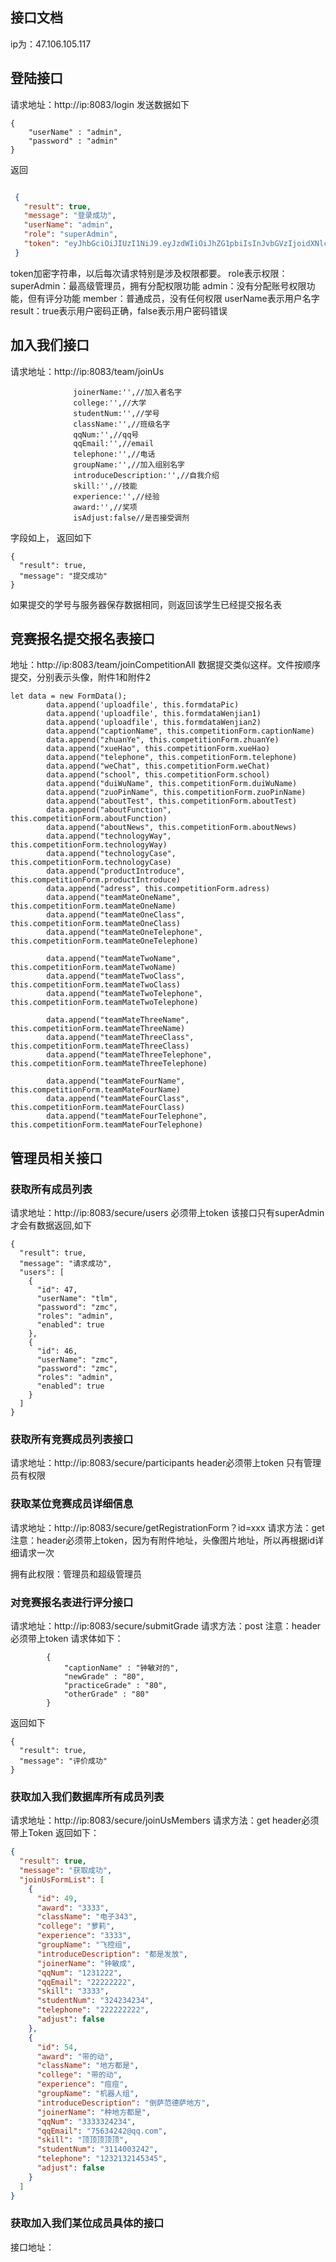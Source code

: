 ## 接口文档 ##
ip为：47.106.105.117
## 登陆接口 ##
请求地址：http://ip:8083/login
发送数据如下
```
{
	"userName" : "admin",
	"password" : "admin"
}
```
返回
```json

 {
   "result": true,
   "message": "登录成功",
   "userName": "admin",
   "role": "superAdmin",
   "token": "eyJhbGciOiJIUzI1NiJ9.eyJzdWIiOiJhZG1pbiIsInJvbGVzIjoidXNlciIsImlhdCI6MTUzMTgzMTIzNX0.K6T7VJwosbyxKshl3g3_9HocQZSUVYXH7CoHAsVXhIc"
 }
```
token加密字符串，以后每次请求特别是涉及权限都要。
role表示权限：
    superAdmin：最高级管理员，拥有分配权限功能
    admin：没有分配账号权限功能，但有评分功能
    member：普通成员，没有任何权限
userName表示用户名字
result：true表示用户密码正确，false表示用户密码错误


## 加入我们接口 ##
请求地址：http://ip:8083/team/joinUs
```
              joinerName:'',//加入者名字
              college:'',//大学
              studentNum:'',//学号
              className:'',//班级名字
              qqNum:'',//qq号
              qqEmail:'',//email
              telephone:'',//电话
              groupName:'',//加入组别名字
              introduceDescription:'',//自我介绍
              skill:'',//技能
              experience:'',//经验
              award:'',//奖项
              isAdjust:false//是否接受调剂
```
字段如上，
返回如下
```
{
  "result": true,
  "message": "提交成功"
}
```
如果提交的学号与服务器保存数据相同，则返回该学生已经提交报名表


## 竞赛报名提交报名表接口 ##
地址：http://ip:8083/team/joinCompetitionAll
数据提交类似这样。文件按顺序提交，分别表示头像，附件1和附件2
```
let data = new FormData();
        data.append('uploadfile', this.formdataPic)
        data.append('uploadfile', this.formdataWenjian1)
        data.append('uploadfile', this.formdataWenjian2)
        data.append("captionName", this.competitionForm.captionName)
        data.append("zhuanYe", this.competitionForm.zhuanYe)
        data.append("xueHao", this.competitionForm.xueHao)
        data.append("telephone", this.competitionForm.telephone)
        data.append("weChat", this.competitionForm.weChat)
        data.append("school", this.competitionForm.school)
        data.append("duiWuName", this.competitionForm.duiWuName)
        data.append("zuoPinName", this.competitionForm.zuoPinName)
        data.append("aboutTest", this.competitionForm.aboutTest)
        data.append("aboutFunction", this.competitionForm.aboutFunction)
        data.append("aboutNews", this.competitionForm.aboutNews)
        data.append("technologyWay", this.competitionForm.technologyWay)
        data.append("technologyCase", this.competitionForm.technologyCase)
        data.append("productIntroduce", this.competitionForm.productIntroduce)
        data.append("adress", this.competitionForm.adress)
        data.append("teamMateOneName", this.competitionForm.teamMateOneName)
        data.append("teamMateOneClass", this.competitionForm.teamMateOneClass)
        data.append("teamMateOneTelephone", this.competitionForm.teamMateOneTelephone)

        data.append("teamMateTwoName", this.competitionForm.teamMateTwoName)
        data.append("teamMateTwoClass", this.competitionForm.teamMateTwoClass)
        data.append("teamMateTwoTelephone", this.competitionForm.teamMateTwoTelephone)

        data.append("teamMateThreeName", this.competitionForm.teamMateThreeName)
        data.append("teamMateThreeClass", this.competitionForm.teamMateThreeClass)
        data.append("teamMateThreeTelephone", this.competitionForm.teamMateThreeTelephone)

        data.append("teamMateFourName", this.competitionForm.teamMateFourName)
        data.append("teamMateFourClass", this.competitionForm.teamMateFourClass)
        data.append("teamMateFourTelephone", this.competitionForm.teamMateFourTelephone)
```
## 管理员相关接口 ##
### 获取所有成员列表 ###
请求地址：http://ip:8083/secure/users
必须带上token
该接口只有superAdmin才会有数据返回,如下
```
{
  "result": true,
  "message": "请求成功",
  "users": [
    {
      "id": 47,
      "userName": "tlm",
      "password": "zmc",
      "roles": "admin",
      "enabled": true
    },
    {
      "id": 46,
      "userName": "zmc",
      "password": "zmc",
      "roles": "admin",
      "enabled": true
    }
  ]
}
```

### 获取所有竞赛成员列表接口 ###
请求地址：http://ip:8083/secure/participants
header必须带上token
只有管理员有权限

### 获取某位竞赛成员详细信息
请求地址：http://ip:8083/secure/getRegistrationForm？id=xxx
请求方法：get
注意：header必须带上token，因为有附件地址，头像图片地址，所以再根据id详细请求一次

拥有此权限：管理员和超级管理员

### 对竞赛报名表进行评分接口 ###
请求地址：http://ip:8083/secure/submitGrade
请求方法：post
注意：header必须带上token
请求体如下：
```
        {
        	"captionName" : "钟敏对的",
        	"newGrade" : "80",
        	"practiceGrade" : "80",
        	"otherGrade" : "80"
        }
```
返回如下
```
{
  "result": true,
  "message": "评价成功"
}
```



### 获取加入我们数据库所有成员列表 ###
请求地址：http://ip:8083/secure/joinUsMembers
请求方法：get
header必须带上Token
返回如下：
```json
{
  "result": true,
  "message": "获取成功",
  "joinUsFormList": [
    {
      "id": 49,
      "award": "3333",
      "className": "电子343",
      "college": "萝莉",
      "experience": "3333",
      "groupName": "飞控组",
      "introduceDescription": "都是发放",
      "joinerName": "钟敏成",
      "qqNum": "1231222",
      "qqEmail": "22222222",
      "skill": "3333",
      "studentNum": "324234234",
      "telephone": "222222222",
      "adjust": false
    },
    {
      "id": 54,
      "award": "带的动",
      "className": "地方都是",
      "college": "带的动",
      "experience": "痘痘",
      "groupName": "机器人组",
      "introduceDescription": "倒萨范德萨地方",
      "joinerName": "种地方都是",
      "qqNum": "3333324234",
      "qqEmail": "75634242@qq.com",
      "skill": "顶顶顶顶顶",
      "studentNum": "3114003242",
      "telephone": "1232132145345",
      "adjust": false
    }
  ]
}
```

### 获取加入我们某位成员具体的接口 ###
接口地址：

```json

```



